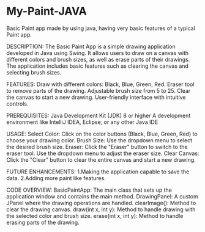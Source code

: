 # My-Paint-JAVA
Basic Paint app made by using java, having very basic features of a typical Paint app.




DESCRIPTION: 
The Basic Paint App is a simple drawing application developed in Java using Swing. It allows users to draw on a canvas with different colors and brush sizes, as well as erase parts of their drawings. The application includes basic features such as clearing the canvas and selecting brush sizes.


FEATURES: 
Draw with different colors: Black, Blue, Green, Red.
Eraser tool to remove parts of the drawing.
Adjustable brush size from 5 to 25.
Clear the canvas to start a new drawing.
User-friendly interface with intuitive controls.


PREREQUISITES: 
Java Development Kit (JDK) 8 or higher
A development environment like IntelliJ IDEA, Eclipse, or any other Java IDE


USAGE: 
Select Color: Click on the color buttons (Black, Blue, Green, Red) to choose your drawing color.
Brush Size: Use the dropdown menu to select the desired brush size.
Eraser: Click the "Eraser" button to switch to the eraser tool. Use the dropdown menu to adjust the eraser size.
Clear Canvas: Click the "Clear" button to clear the entire canvas and start a new drawing.


FUTURE ENHANCEMENTS:
1.Making the application capable to save the data.
2.Adding more paint like features.


CODE OVERVIEW:
BasicPaintApp: The main class that sets up the application window and contains the main method.
DrawingPanel: A custom JPanel where the drawing operations are handled.
clearImage(): Method to clear the drawing canvas.
draw(int x, int y): Method to handle drawing with the selected color and brush size.
erase(int x, int y): Method to handle erasing parts of the drawing.
